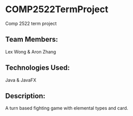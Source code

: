 # COMP2522TermProject
Comp 2522 term project

## Team Members: 
Lex Wong & Aron Zhang

## Technologies Used:
Java & JavaFX

## Description:
A turn based fighting game with elemental types and card.
